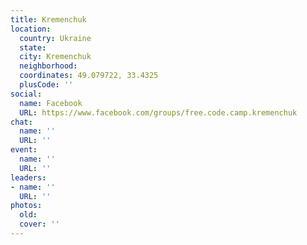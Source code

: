 ```yaml
---
title: Kremenchuk
location:
  country: Ukraine
  state: 
  city: Kremenchuk
  neighborhood: 
  coordinates: 49.079722, 33.4325
  plusCode: ''
social:
  name: Facebook
  URL: https://www.facebook.com/groups/free.code.camp.kremenchuk
chat:
  name: ''
  URL: ''
event:
  name: ''
  URL: ''
leaders:
- name: ''
  URL: ''
photos:
  old: 
  cover: ''
---
```

